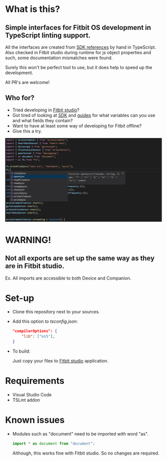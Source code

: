 # What is this?
## Simple interfaces for Fitbit OS development in TypeScript linting support.

All the interfaces are created from [SDK references](https://dev.fitbit.com/build/reference/) by hand in TypeScript. Also checked in Fitbit studio during runtime for js object properties and such, some documentation mismatches were found.

Surely this won't be perfect tool to use, but it does help to speed up the development.

All PR's are welcome!

## Who for? 

* Tried developing in [Fitbit studio](http://studio.fitbit.com/)?
* Got tired of looking at [SDK](https://dev.fitbit.com/build/reference/) and [guides](https://dev.fitbit.com/build/guides/) for what variables can you use and what fields they contain?
* Want to have at least some way of developing for Fitbit offline? 
* Give this a try.

![Linting example](README-extras/linting_example.png?raw=true "Linting example")

# WARNING!

## Not all exports are set up the same way as they are in Fitbit studio.

Ex. All imports are accessible to both Device and Companion. 

# Set-up

* Clone this repository next to your sources.
* Add this option to *tsconfig.json*:
    ```json
    "compilerOptions": {
        "lib": ["es5"],
    }
    ```
* To build:
    
    Just copy your files to [Fitbit studio](http://studio.fitbit.com/) application.

# Requirements

* Visual Studio Code
* TSLint addon

# Known issues

* Modules such as "document" need to be imported with word "as".
    ```typescript
    import * as document from "document";
    ```
    Although, this works fine with Fitbit studio. So no changes are required.


